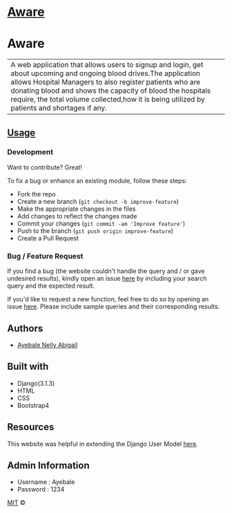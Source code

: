 # [Aware](https://nellys-aware.herokuapp.com/)
# Aware
<table>
<tr>
<td>
  A web application that allows users to signup and login, get about upcoming and ongoing blood drives.The application allows Hospital Managers to also register patients who are donating blood and shows the capacity of blood the hospitals require, the total volume collected,how it is being utilized by patients and shortages if any.
</td>
</tr>
</table>

## [Usage](https://nellys-aware.herokuapp.com/)

### Development
Want to contribute? Great!

To fix a bug or enhance an existing module, follow these steps:

- Fork the repo
- Create a new branch (`git checkout -b improve-feature`)
- Make the appropriate changes in the files
- Add changes to reflect the changes made
- Commit your changes (`git commit -am 'Improve feature'`)
- Push to the branch (`git push origin improve-feature`)
- Create a Pull Request 

### Bug / Feature Request

If you find a bug (the website couldn't handle the query and / or gave undesired results), kindly open an issue [here](https://github.com/Nelly-ayebale/aware/issues/new) by including your search query and the expected result.

If you'd like to request a new function, feel free to do so by opening an issue [here](https://github.com/Nelly-ayebale/aware/issues/new). Please include sample queries and their corresponding results.

## Authors
- [Ayebale Nelly Abigail](https://github.com/Nelly-ayebale)

## Built with 

- Django(3.1.3)
- HTML
- CSS
- Bootstrap4


## Resources
This website was helpful in extending the Django User Model [here](https://simpleisbetterthancomplex.com/tutorial/2016/07/22/how-to-extend-django-user-model.html).

## Admin Information
- Username : Ayebale
- Password : 1234


[MIT](LICENSE) ©

